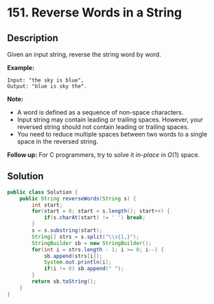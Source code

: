 # 151. Reverse Words in a String

##  Description

Given an input string, reverse the string word by word.

**Example:**  

```
Input: "the sky is blue",
Output: "blue is sky the".
```

**Note:**

- A word is defined as a sequence of non-space characters.
- Input string may contain leading or trailing spaces. However, your reversed string should not contain leading or trailing spaces.
- You need to reduce multiple spaces between two words to a single space in the reversed string.

**Follow up:** For C programmers, try to solve it *in-place* in *O*(1) space.

## Solution

```java
public class Solution {
    public String reverseWords(String s) {
        int start;
        for(start = 0; start < s.length(); start++) {
            if(s.charAt(start) != ' ') break;
        }
        s = s.substring(start);
        String[] strs = s.split("\\s{1,}");
        StringBuilder sb = new StringBuilder();
        for(int i = strs.length - 1; i >= 0; i--) {
            sb.append(strs[i]);
            System.out.println(i);
            if(i != 0) sb.append(" ");
        }
        return sb.toString();
    }
}
```

